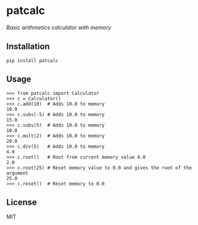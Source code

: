 # patcalc
*Basic arithmetics calculator with memory*

## Installation

`pip install patcalc`

## Usage

```
>>> from patcalc import Calculator
>>> c = Calculator()
>>> c.add(10)  # Adds 10.0 to memory
10.0
>>> c.subs(-5) # Adds 10.0 to memory
15.0
>>> c.subs(5)  # Adds 10.0 to memory
10.0
>>> c.mult(2)  # Adds 10.0 to memory
20.0
>>> c.div(5)   # Adds 10.0 to memory
4.0
>>> c.root()   # Root from current memory value 4.0
2.0
>>> c.root(25) # Reset memory value to 0.0 and gives the root of the argument
25.0
>>> c.reset()  # Reset memory to 0.0

```

## License
MIT
